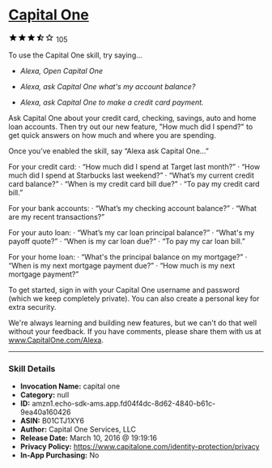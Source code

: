 # [Capital One](http://alexa.amazon.com/#skills/amzn1.echo-sdk-ams.app.fd04f4dc-8d62-4840-b61c-9ea40a160426)
![3.9 stars](../../images/ic_star_black_18dp_1x.png)![3.9 stars](../../images/ic_star_black_18dp_1x.png)![3.9 stars](../../images/ic_star_black_18dp_1x.png)![3.9 stars](../../images/ic_star_half_black_18dp_1x.png)![3.9 stars](../../images/ic_star_border_black_18dp_1x.png) 105

To use the Capital One skill, try saying...

* *Alexa, Open Capital One*

* *Alexa, ask Capital One what's my account balance?*

* *Alexa, ask Capital One to make a credit card payment.*

Ask Capital One about your credit card, checking, savings, auto and home loan accounts. Then try out our new feature, "How much did I spend?" to get quick answers on how much and where you are spending. 

Once you’ve enabled the skill, say “Alexa ask Capital One…”

For your credit card:
· “How much did I spend at Target last month?” 
· “How much did I spend at Starbucks last weekend?”
· “What’s my current credit card balance?”
· “When is my credit card bill due?”
· “To pay my credit card bill.”

For your bank accounts:
· “What’s my checking account balance?”
· “What are my recent transactions?”

For your auto loan:
· “What’s my car loan principal balance?” 
· “What's my payoff quote?”
· “When is my car loan due?”
· “To pay my car loan bill.” 

For your home loan:
· “What's the principal balance on my mortgage?”
· “When is my next mortgage payment due?”
· “How much is my next mortgage payment?”

To get started, sign in with your Capital One username and password (which we keep completely private).  You can also create a personal key for extra security. 
 
We're always learning and building new features, but we can't do that well without your feedback.  If you have comments, please share them with us at www.CapitalOne.com/Alexa.

***

### Skill Details

* **Invocation Name:** capital one
* **Category:** null
* **ID:** amzn1.echo-sdk-ams.app.fd04f4dc-8d62-4840-b61c-9ea40a160426
* **ASIN:** B01CTJ1XY6
* **Author:** Capital One Services, LLC
* **Release Date:** March 10, 2016 @ 19:19:16
* **Privacy Policy:** https://www.capitalone.com/identity-protection/privacy
* **In-App Purchasing:** No
